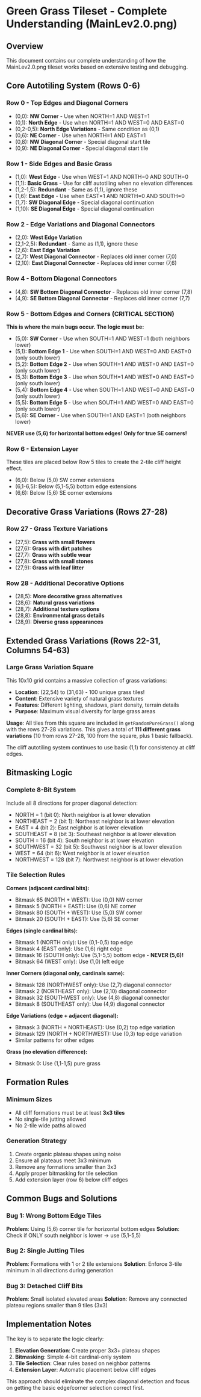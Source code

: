 # Green Grass Tileset - Complete Understanding (MainLev2.0.png)

## Overview
This document contains our complete understanding of how the MainLev2.0.png tileset works based on extensive testing and debugging.

## Core Autotiling System (Rows 0-6)

### Row 0 - Top Edges and Diagonal Corners
- (0,0): **NW Corner** - Use when NORTH=1 AND WEST=1
- (0,1): **North Edge** - Use when NORTH=1 AND WEST=0 AND EAST=0
- (0,2-0,5): **North Edge Variations** - Same condition as (0,1)
- (0,6): **NE Corner** - Use when NORTH=1 AND EAST=1
- (0,8): **NW Diagonal Corner** - Special diagonal start tile
- (0,9): **NE Diagonal Corner** - Special diagonal start tile

### Row 1 - Side Edges and Basic Grass
- (1,0): **West Edge** - Use when WEST=1 AND NORTH=0 AND SOUTH=0
- (1,1): **Basic Grass** - Use for cliff autotiling when no elevation differences
- (1,2-1,5): **Redundant** - Same as (1,1), ignore these
- (1,6): **East Edge** - Use when EAST=1 AND NORTH=0 AND SOUTH=0
- (1,7): **SW Diagonal Edge** - Special diagonal continuation
- (1,10): **SE Diagonal Edge** - Special diagonal continuation

### Row 2 - Edge Variations and Diagonal Connectors
- (2,0): **West Edge Variation**
- (2,1-2,5): **Redundant** - Same as (1,1), ignore these
- (2,6): **East Edge Variation**
- (2,7): **West Diagonal Connector** - Replaces old inner corner (7,0)
- (2,10): **East Diagonal Connector** - Replaces old inner corner (7,6)

### Row 4 - Bottom Diagonal Connectors
- (4,8): **SW Bottom Diagonal Connector** - Replaces old inner corner (7,8)
- (4,9): **SE Bottom Diagonal Connector** - Replaces old inner corner (7,7)

### Row 5 - Bottom Edges and Corners (CRITICAL SECTION)

**This is where the main bugs occur. The logic must be:**

- (5,0): **SW Corner** - Use when SOUTH=1 AND WEST=1 (both neighbors lower)
- (5,1): **Bottom Edge 1** - Use when SOUTH=1 AND WEST=0 AND EAST=0 (only south lower)
- (5,2): **Bottom Edge 2** - Use when SOUTH=1 AND WEST=0 AND EAST=0 (only south lower)
- (5,3): **Bottom Edge 3** - Use when SOUTH=1 AND WEST=0 AND EAST=0 (only south lower)
- (5,4): **Bottom Edge 4** - Use when SOUTH=1 AND WEST=0 AND EAST=0 (only south lower)
- (5,5): **Bottom Edge 5** - Use when SOUTH=1 AND WEST=0 AND EAST=0 (only south lower)
- (5,6): **SE Corner** - Use when SOUTH=1 AND EAST=1 (both neighbors lower)

**NEVER use (5,6) for horizontal bottom edges! Only for true SE corners!**

### Row 6 - Extension Layer
These tiles are placed below Row 5 tiles to create the 2-tile cliff height effect.
- (6,0): Below (5,0) SW corner extensions
- (6,1-6,5): Below (5,1-5,5) bottom edge extensions  
- (6,6): Below (5,6) SE corner extensions

## Decorative Grass Variations (Rows 27-28)

### Row 27 - Grass Texture Variations
- (27,5): **Grass with small flowers**
- (27,6): **Grass with dirt patches**
- (27,7): **Grass with subtle wear**
- (27,8): **Grass with small stones**
- (27,9): **Grass with leaf litter**

### Row 28 - Additional Decorative Options
- (28,5): **More decorative grass alternatives**
- (28,6): **Natural grass variations**
- (28,7): **Additional texture options**
- (28,8): **Environmental grass details**
- (28,9): **Diverse grass appearances**

## Extended Grass Variations (Rows 22-31, Columns 54-63)

### Large Grass Variation Square
This 10x10 grid contains a massive collection of grass variations:
- **Location**: (22,54) to (31,63) - 100 unique grass tiles!
- **Content**: Extensive variety of natural grass textures
- **Features**: Different lighting, shadows, plant density, terrain details
- **Purpose**: Maximum visual diversity for large grass areas

**Usage**: All tiles from this square are included in `getRandomPureGrass()` along with the rows 27-28 variations. This gives a total of **111 different grass variations** (10 from rows 27-28, 100 from the square, plus 1 basic fallback).

The cliff autotiling system continues to use basic (1,1) for consistency at cliff edges.

## Bitmasking Logic

### Complete 8-Bit System
Include all 8 directions for proper diagonal detection:
- NORTH = 1 (bit 0): North neighbor is at lower elevation
- NORTHEAST = 2 (bit 1): Northeast neighbor is at lower elevation
- EAST = 4 (bit 2): East neighbor is at lower elevation  
- SOUTHEAST = 8 (bit 3): Southeast neighbor is at lower elevation
- SOUTH = 16 (bit 4): South neighbor is at lower elevation
- SOUTHWEST = 32 (bit 5): Southwest neighbor is at lower elevation
- WEST = 64 (bit 6): West neighbor is at lower elevation
- NORTHWEST = 128 (bit 7): Northwest neighbor is at lower elevation

### Tile Selection Rules

**Corners (adjacent cardinal bits):**
- Bitmask 65 (NORTH + WEST): Use (0,0) NW corner
- Bitmask 5 (NORTH + EAST): Use (0,6) NE corner
- Bitmask 80 (SOUTH + WEST): Use (5,0) SW corner
- Bitmask 20 (SOUTH + EAST): Use (5,6) SE corner

**Edges (single cardinal bits):**
- Bitmask 1 (NORTH only): Use (0,1-0,5) top edge
- Bitmask 4 (EAST only): Use (1,6) right edge
- Bitmask 16 (SOUTH only): Use (5,1-5,5) bottom edge - **NEVER (5,6)!**
- Bitmask 64 (WEST only): Use (1,0) left edge

**Inner Corners (diagonal only, cardinals same):**
- Bitmask 128 (NORTHWEST only): Use (2,7) diagonal connector
- Bitmask 2 (NORTHEAST only): Use (2,10) diagonal connector
- Bitmask 32 (SOUTHWEST only): Use (4,8) diagonal connector
- Bitmask 8 (SOUTHEAST only): Use (4,9) diagonal connector

**Edge Variations (edge + adjacent diagonal):**
- Bitmask 3 (NORTH + NORTHEAST): Use (0,2) top edge variation
- Bitmask 129 (NORTH + NORTHWEST): Use (0,3) top edge variation
- Similar patterns for other edges

**Grass (no elevation difference):**
- Bitmask 0: Use (1,1-1,5) pure grass

## Formation Rules

### Minimum Sizes
- All cliff formations must be at least **3x3 tiles**
- No single-tile jutting allowed
- No 2-tile wide paths allowed

### Generation Strategy
1. Create organic plateau shapes using noise
2. Ensure all plateaus meet 3x3 minimum
3. Remove any formations smaller than 3x3
4. Apply proper bitmasking for tile selection
5. Add extension layer (row 6) below cliff edges

## Common Bugs and Solutions

### Bug 1: Wrong Bottom Edge Tiles
**Problem**: Using (5,6) corner tile for horizontal bottom edges
**Solution**: Check if ONLY south neighbor is lower → use (5,1-5,5)

### Bug 2: Single Jutting Tiles  
**Problem**: Formations with 1 or 2 tile extensions
**Solution**: Enforce 3-tile minimum in all directions during generation

### Bug 3: Detached Cliff Bits
**Problem**: Small isolated elevated areas
**Solution**: Remove any connected plateau regions smaller than 9 tiles (3x3)

## Implementation Notes

The key is to separate the logic clearly:
1. **Elevation Generation**: Create proper 3x3+ plateau shapes
2. **Bitmasking**: Simple 4-bit cardinal-only system
3. **Tile Selection**: Clear rules based on neighbor patterns
4. **Extension Layer**: Automatic placement below cliff edges

This approach should eliminate the complex diagonal detection and focus on getting the basic edge/corner selection correct first.
